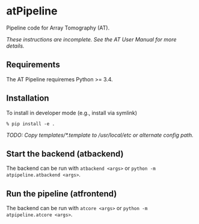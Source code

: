 # atPipeline
Pipeline code for Array Tomography (AT).

_These instructions are incomplete. See the AT User Manual for more details._

## Requirements

The AT Pipeline requiremes Python >= 3.4.

## Installation

To install in developer mode (e.g., install via symlink)
```console
% pip install -e .
```

_TODO: Copy templates/*.template to /usr/local/etc or alternate config path._

## Start the backend (atbackend)

The backend can be run with ```atbackend <args>``` or ```python -m atpipeline.atbackend <args>```.

## Run the pipeline (atfrontend)

The backend can be run with ```atcore <args>``` or ```python -m atpipeline.atcore <args>```.
